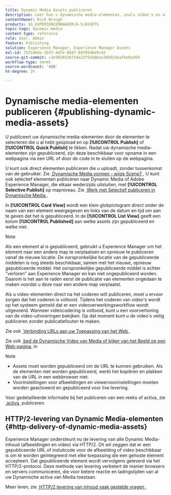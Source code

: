 ```yaml
---
title: Dynamic Media Assets publiceren
description: Leer hoe u dynamische media-elementen, zoals video's en afbeeldingen, kunt publiceren, inclusief de HTTP/2-levering van dergelijke elementen.
contentOwner: Rick Brough
products: SG_EXPERIENCEMANAGER/6.5/ASSETS
topic-tags: dynamic-media
content-type: reference
role: User, Admin
feature: Publishing
solution: Experience Manager, Experience Manager Assets
exl-id: 7b31db6e-1b3f-4dfe-8b87-8d70548e9c42
source-git-commit: c3e9029236734e22f5d266ac26b923eafbe0a459
workflow-type: tm+mt
source-wordcount: '468'
ht-degree: 2%

---
```


# Dynamische media-elementen publiceren {#publishing-dynamic-media-assets}

U publiceert uw dynamische media-elementen door de elementen te selecteren die u al hebt geüpload en op **[!UICONTROL Publish]** of **[!UICONTROL Quick Publish]** te tikken. Nadat uw dynamische media-elementen zijn gepubliceerd, zijn deze beschikbaar voor opname in een webpagina via een URL of door de code in te sluiten op de webpagina.

U kunt ook direct elementen publiceren die u uploadt, zonder tussenkomst van de gebruiker. Zie [&#x200B; Dynamische Media vormen - wijze Scene7 &#x200B;](config-dms7.md).
U kunt ook selectief elementen publiceren naar Dynamic Media of Adobe Experience Manager, die elkaar wederzijds uitsluiten, met **[!UICONTROL Selective Publish]** op mapniveau. Zie [&#x200B; Werk met Selectief publiceren in Dynamische Media &#x200B;](/help/assets/selective-publishing.md).

In **[!UICONTROL Card View]** wordt een klein globpictogram direct onder de naam van een element weergegeven en links van de datum en tijd om aan te geven dat het is gepubliceerd. In de **[!UICONTROL List View]** geeft een kolom **[!UICONTROL Published]** aan welke assets zijn gepubliceerd en welke niet.

>[!NOTE]
>
>Als een element al is gepubliceerd, gebruikt u Experience Manager om het element naar een andere map te verplaatsen en opnieuw te publiceren vanaf de nieuwe locatie. De oorspronkelijke locatie van de gepubliceerde middelen is nog steeds beschikbaar, samen met het nieuwe, opnieuw gepubliceerde middel. Het oorspronkelijke gepubliceerde middel is echter &quot;verloren&quot; aan Experience Manager en kan niet ongepubliceerd worden. Daarom is het aan te raden eerst de publicatie van elementen ongedaan te maken voordat u deze naar een andere map verplaatst.

Als u video-elementen direct na het coderen wilt publiceren, moet u ervoor zorgen dat het coderen is voltooid. Tijdens het coderen van video&#39;s wordt op het systeem gemeld dat er een videoverwerkingsworkflow wordt uitgevoerd. Wanneer videocodering is voltooid, kunt u een voorvertoning van de video-uitvoeringen bekijken. Op dat moment kunt u de video&#39;s veilig publiceren zonder publicatiefouten te maken.

Zie ook [&#x200B; Verbinding URLs aan uw Toepassing van het Web &#x200B;](linking-urls-to-yourwebapplication.md).

Zie ook [&#x200B; bed de Dynamische Video van Media of kijker van het Beeld op een Web-pagina &#x200B;](embed-code.md) in

>[!NOTE]
>
>* Assets moet worden gepubliceerd om de URL te kunnen gebruiken. Als de elementen niet worden gepubliceerd, werkt het kopiëren en plakken van de URL in een webbrowser niet.
>* Voorinstellingen voor afbeeldingen en viewervoorinstellingen moeten worden geactiveerd en gepubliceerd voor live levering.
>

Voor gedetailleerde informatie bij het publiceren van een reeks of activa, zie [&#x200B; activa &#x200B;](manage-assets.md) publiceren.

## HTTP/2-levering van Dynamic Media-elementen {#http-delivery-of-dynamic-media-assets}

Experience Manager ondersteunt nu de levering van alle Dynamic Media-inhoud (afbeeldingen en video) via HTTP/2. Dit wil zeggen dat er een gepubliceerde URL of insluitcode voor de afbeelding of video beschikbaar is om te worden geïntegreerd met elke toepassing die een gehoste element accepteert. Dat gepubliceerde element wordt vervolgens geleverd via het HTTP/2-protocol. Deze methode van levering verbetert de manier browsers en servers communiceren, die voor betere reactie en ladingstijden van al uw Dynamische activa van Media toestaan.

Meer leren, zie [&#x200B; HTTP/2 levering van inhoud vaak gestelde vragen &#x200B;](/help/sites-administering/scene7-http2faq.md).
